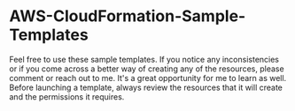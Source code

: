 # AWS-CloudFormation-Sample-Templates
Feel free to use these sample templates. If you notice any inconsistencies or if you come across a better way of creating any of the resources, please comment or reach out to me. It's a great opportunity for me to learn as well. Before launching a template, always review the resources that it will create and the permissions it requires. 

